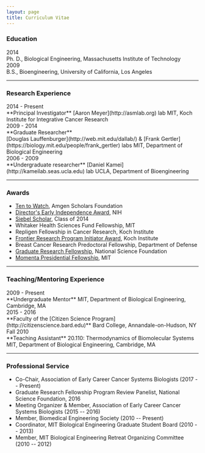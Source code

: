```yaml
---
layout: page
title: Curriculum Vitae
---
```


### Education

<div class="span_2 right">2014</div>
Ph. D., Biological Engineering, Massachusetts Institute of Technology  

<div class="span_2 right">2009</div>
B.S., Bioengineering, University of California, Los Angeles

----------------------

### Research Experience

<div class="span_2 right">2014 - Present</div>
**Principal Investigator**  
[Aaron Meyer](http://asmlab.org) lab  
MIT, Koch Institute for Integrative Cancer Research

<div class="span_2 right">2009 - 2014</div>
**Graduate Researcher**<br />
[Douglas Lauffenburger](http://web.mit.edu/dallab/) & [Frank Gertler](https://biology.mit.edu/people/frank_gertler) labs  
MIT, Department of Biological Engineering

<div class="span_2 right">2006 - 2009</div>
**Undergraduate researcher**  
[Daniel Kamei](http://kameilab.seas.ucla.edu) lab  
UCLA, Department of Bioengineering

--------------------

### Awards

* [Ten to Watch](http://www.amgenscholars.com/alumni/ten-to-watch), Amgen Scholars Foundation
* [Director's Early Independence Award](http://commonfund.nih.gov/earlyindependence/index), NIH
* [Siebel Scholar](http://www.siebelscholars.com), Class of 2014
* Whitaker Health Sciences Fund Fellowship, MIT
* Repligen Fellowship in Cancer Research, Koch Institute
* [Frontier Research Program Initiator Award](http://ki.mit.edu/approach/frontier), Koch Institute
* Breast Cancer Research Predoctoral Fellowship, Department of Defense
* [Graduate Research Fellowship](http://www.nsfgrfp.org), National Science Foundation
* [Momenta Presidential Fellowship](http://web.mit.edu/provost/presfellow/), MIT

--------------------

### Teaching/Mentoring Experience

<div class="span_2 right">2009 - Present</div>
**Undergraduate Mentor**  
MIT, Department of Biological Engineering, Cambridge, MA

<div class="span_2 right">2015 - 2016</div>
**Faculty of the [Citizen Science Program](http://citizenscience.bard.edu)**  
Bard College, Annandale-on-Hudson, NY

<div class="span_2 right">Fall 2010</div>
**Teaching Assistant**  
20.110: Thermodynamics of Biomolecular Systems  
MIT, Department of Biological Engineering, Cambridge, MA

--------------------

### Professional Service

* Co-Chair, Association of Early Career Cancer Systems Biologists (2017 -- Present)
* Graduate Research Fellowship Program Review Panelist, National Science Foundation, 2016
* Meeting Organizer & Member, Association of Early Career Cancer Systems Biologists (2015 -- 2016)
* Member, Biomedical Engineering Society (2010 -- Present)
* Coordinator, MIT Biological Engineering Graduate Student Board (2010 -- 2013)
* Member, MIT Biological Engineering Retreat Organizing Committee (2010 -- 2012)

<a href="/public/files/Meyer_CV.pdf"><i class="fa fa-file-pdf-o fa-3x"></i></a>
